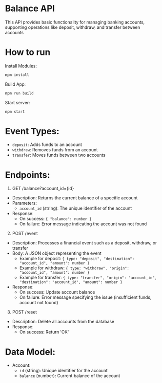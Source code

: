 ﻿# Balance API
This API provides basic functionality for managing banking accounts, supporting operations like deposit, withdraw, and transfer between accounts

# How to run
Install Modules:
```sh
npm install
```
Build App:
```sh
npm run build
```
Start server:
```sh
npm start
```

# Event Types:
- ```deposit```: Adds funds to an account
- ```withdraw```: Removes funds from an account
- ```transfer```: Moves funds between two accounts

# Endpoints:
1. GET /balance?account_id={id}
- Description: Returns the current balance of a specific account
- Parameters:
  - ```account_id``` (string): The unique identifier of the account
- Response:
  - On success: ```{ "balance": number }```
  - On failure: Error message indicating the account was not found

2. POST /event
- Description: Processes a financial event such as a deposit, withdraw, or transfer
- Body: A JSON object representing the event
  - Example for deposit:
    ```{ type: "deposit", "destination": "account_id", "amount": number }```
  - Example for withdraw:
    ```{ type: "withdraw", "origin": "account_id", "amount": number }```
  - Example for transfer:
    ```{ type: "transfer", "origin": "account_id", "destination": "account_id", "amount": number }```
- Response:
  - On success: Update account balance
  - On failure: Error message specifying the issue (insufficient funds, account not found)

3. POST /reset
- Description: Delete all accounts from the database
- Response:
  - On success: Return 'OK'

# Data Model:
- Account:
  - ```id``` (string): Unique identifier for the account
  - ```balance``` (number): Current balance of the account
